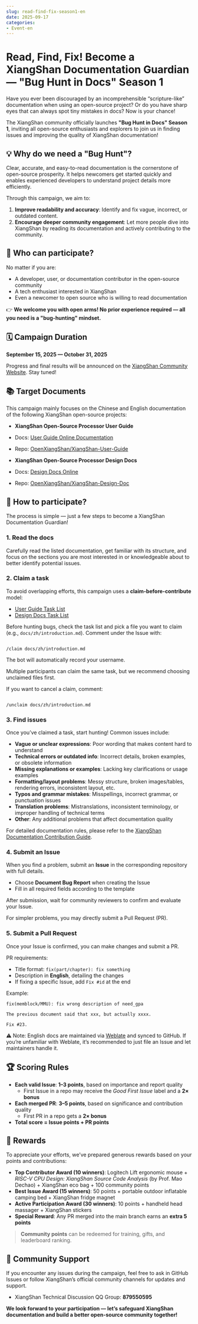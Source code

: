 ```yaml
---
slug: read-find-fix-season1-en
date: 2025-09-17
categories:
- Event-en
---
```


# Read, Find, Fix! Become a XiangShan Documentation Guardian — "Bug Hunt in Docs" Season 1

Have you ever been discouraged by an incomprehensible “scripture-like” documentation when using an open-source project? Or do you have sharp eyes that can always spot tiny mistakes in docs? Now is your chance!

The XiangShan community officially launches **"Bug Hunt in Docs" Season 1**, inviting all open-source enthusiasts and explorers to join us in finding issues and improving the quality of XiangShan documentation!

<!-- more -->

## 💡 Why do we need a "Bug Hunt"?

Clear, accurate, and easy-to-read documentation is the cornerstone of open-source prosperity. It helps newcomers get started quickly and enables experienced developers to understand project details more efficiently.

Through this campaign, we aim to:

1. **Improve readability and accuracy**: Identify and fix vague, incorrect, or outdated content.
2. **Encourage deeper community engagement**: Let more people dive into XiangShan by reading its documentation and actively contributing to the community.

## 🎯 Who can participate?

No matter if you are:

* A developer, user, or documentation contributor in the open-source community
* A tech enthusiast interested in XiangShan
* Even a newcomer to open source who is willing to read documentation

👉 **We welcome you with open arms! No prior experience required — all you need is a "bug-hunting" mindset.**

## 🗓️ Campaign Duration

**September 15, 2025 — October 31, 2025**

Progress and final results will be announced on the [XiangShan Community Website](https://xiangshan.cc). Stay tuned!

## 📚 Target Documents

This campaign mainly focuses on the Chinese and English documentation of the following XiangShan open-source projects:

* **XiangShan Open-Source Processor User Guide**
* Docs: [User Guide Online Documentation](https://docs.xiangshan.cc/projects/user-guide/zh-cn/latest/introduction/)
* Repo: [OpenXiangShan/XiangShan-User-Guide](https://github.com/OpenXiangShan/XiangShan-User-Guide)

* **XiangShan Open-Source Processor Design Docs**
* Docs: [Design Docs Online](https://docs.xiangshan.cc/projects/design/zh-cn/latest/frontend/BPU/Composer/)
* Repo: [OpenXiangShan/XiangShan-Design-Doc](https://github.com/OpenXiangShan/XiangShan-Design-Doc)

## 📝 How to participate?

The process is simple — just a few steps to become a XiangShan Documentation Guardian!

### 1. Read the docs

Carefully read the listed documentation, get familiar with its structure, and focus on the sections you are most interested in or knowledgeable about to better identify potential issues.

### 2. Claim a task

To avoid overlapping efforts, this campaign uses a **claim-before-contribute** model:

* [User Guide Task List](https://github.com/OpenXiangShan/XiangShan-User-Guide/issues/27)
* [Design Docs Task List](https://github.com/OpenXiangShan/XiangShan-Design-Doc/issues/88)

Before hunting bugs, check the task list and pick a file you want to claim (e.g., `docs/zh/introduction.md`). Comment under the Issue with:

```

/claim docs/zh/introduction.md

```

The bot will automatically record your username.

Multiple participants can claim the same task, but we recommend choosing unclaimed files first.

If you want to cancel a claim, comment:

```

/unclaim docs/zh/introduction.md

```

### 3. Find issues

Once you’ve claimed a task, start hunting! Common issues include:

* **Vague or unclear expressions**: Poor wording that makes content hard to understand
* **Technical errors or outdated info**: Incorrect details, broken examples, or obsolete information
* **Missing explanations or examples**: Lacking key clarifications or usage examples
* **Formatting/layout problems**: Messy structure, broken images/tables, rendering errors, inconsistent layout, etc.
* **Typos and grammar mistakes**: Misspellings, incorrect grammar, or punctuation issues
* **Translation problems**: Mistranslations, inconsistent terminology, or improper handling of technical terms
* **Other**: Any additional problems that affect documentation quality

For detailed documentation rules, please refer to the [XiangShan Documentation Contribution Guide](https://docs.xiangshan.cc/zh-cn/latest/contribution/documentation/).

### 4. Submit an Issue

When you find a problem, submit an **Issue** in the corresponding repository with full details.

* Choose **Document Bug Report** when creating the Issue
* Fill in all required fields according to the template

After submission, wait for community reviewers to confirm and evaluate your Issue.

For simpler problems, you may directly submit a Pull Request (PR).

### 5. Submit a Pull Request

Once your Issue is confirmed, you can make changes and submit a PR.

PR requirements:

* Title format: `fix(part/chapter): fix something`
* Description in **English**, detailing the changes
* If fixing a specific Issue, add `Fix #id` at the end

Example:

```plaintext
fix(memblock/MMU): fix wrong description of need_gpa

The previous document said that xxx, but actually xxxx.

Fix #23.
```

⚠️ Note: English docs are maintained via [Weblate](https://hosted.weblate.org/projects/openxiangshan/) and synced to GitHub. If you’re unfamiliar with Weblate, it’s recommended to just file an Issue and let maintainers handle it.

## 🏆 Scoring Rules

* **Each valid Issue**: **1–3 points**, based on importance and report quality
    * First Issue in a repo may receive the *Good First Issue* label and a **2× bonus**
* **Each merged PR**: **3–5 points**, based on significance and contribution quality
    * First PR in a repo gets a **2× bonus**
* **Total score = Issue points + PR points**

## 🎁 Rewards

To appreciate your efforts, we’ve prepared generous rewards based on your points and contributions:

* **Top Contributor Award (10 winners)**: Logitech Lift ergonomic mouse + *RISC-V CPU Design: XiangShan Source Code Analysis* (by Prof. Mao Dechao) + XiangShan eco bag + 100 community points
* **Best Issue Award (15 winners)**: 50 points + portable outdoor inflatable camping bed + XiangShan fridge magnet
* **Active Participation Award (30 winners)**: 10 points + handheld head massager + XiangShan stickers
* **Special Reward**: Any PR merged into the main branch earns an **extra 5 points**

> **Community points** can be redeemed for training, gifts, and leaderboard ranking.

## 🤝 Community Support

If you encounter any issues during the campaign, feel free to ask in GitHub Issues or follow XiangShan’s official community channels for updates and support.

* XiangShan Technical Discussion QQ Group: **879550595**

**We look forward to your participation — let’s safeguard XiangShan documentation and build a better open-source community together!**
